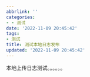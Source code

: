 ```yaml
---
abbrlink: ''
categories:
- - 测试
date: '2022-11-09 20:45:42'
tags:
- 测试
title: 测试本地日志发布
updated: '2022-11-09 20:45:42'
---
```

本地上传日志测试。。。。。。